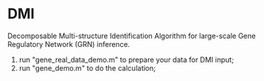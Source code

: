 # DMI
Decomposable Multi-structure Identification Algorithm for large-scale Gene Regulatory Network (GRN) inference. 

1. run "gene_real_data_demo.m" to prepare your data for DMI input;
2. run "gene_demo.m" to do the calculation;

